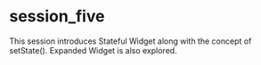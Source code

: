 # session_five

This session introduces Stateful Widget along with the concept of setState().
Expanded Widget is also explored.
